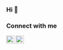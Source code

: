 ### Hi 👋

### Connect with me
[<img align="left" alt="snieking | Twitter" width="22px" src="https://cdn.jsdelivr.net/npm/simple-icons@v3/icons/twitter.svg" />][twitter]
[<img align="left" alt="viktorplane | LinkedIn" width="22px" src="https://cdn.jsdelivr.net/npm/simple-icons@v3/icons/linkedin.svg" />][linkedin]

[twitter]: https://twitter.com/snieking
[linkedin]: https://linkedin.com/in/viktorplane
